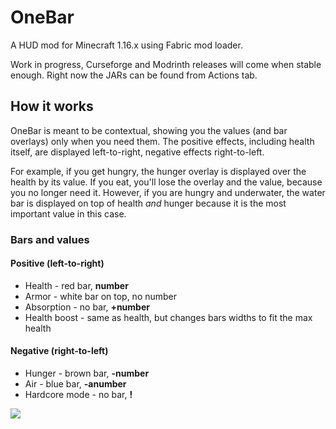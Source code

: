 # OneBar

A HUD mod for Minecraft 1.16.x using Fabric mod loader. 

Work in progress, Curseforge and Modrinth releases will come when stable enough. Right now the JARs can be found from Actions tab.

## How it works

OneBar is meant to be contextual, showing you the values (and bar overlays) only when you need them. The positive effects, including health itself, are displayed left-to-right, negative effects right-to-left. 

For example, if you get hungry, the hunger overlay is displayed over the health by its value. If you eat, you'll lose the overlay and the value, because you no longer need it. However, if you are hungry and underwater, the water bar is displayed on top of health _and_ hunger because it is the most important value in this case.

### Bars and values

#### Positive (left-to-right)

* Health - red bar, **number**
* Armor - white bar on top, no number
* Absorption - no bar, **+number**
* Health boost - same as health, but changes bars widths to fit the max health

#### Negative (right-to-left)

* Hunger - brown bar, **-number**
* Air - blue bar, **-anumber**
* Hardcore mode - no bar, **!**

![](https://i.ibb.co/z2RP4gw/2021-01-31-21-42-18.png)
